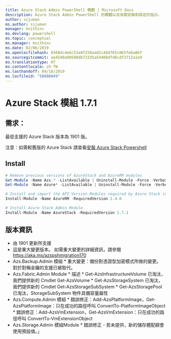 ```yaml
---
title: Azure Stack Admin PowerShell 概觀 | Microsoft Docs
description: Azure Stack Admin PowerShell 的概觀以及有關安裝和設定的指示。
author: sijuman
ms.author: sijuman
manager: knithinc
ms.devlang: powershell
ms.topic: conceptual
ms.manager: knithinc
ms.date: 02/06/2019
ms.openlocfilehash: 6568dc4e6c51e8f250aad2c4dd765c065fe6a8bf
ms.sourcegitcommit: ae4540a90508db73335a54408dfd6cdf3712a1e9
ms.translationtype: HT
ms.contentlocale: zh-TW
ms.lasthandoff: 04/18/2019
ms.locfileid: "58808049"
---
```

# <a name="azure-stack-module-171"></a>Azure Stack 模組 1.7.1

## <a name="requirements"></a>需求：

最低支援的 Azure Stack 版本為 1901 版。

注意：如需較舊版的 Azure Stack 請查看[安裝 Azure Stack Powershell](https://docs.microsoft.com/en-us/azure/azure-stack/azure-stack-powershell-install#install-azure-stack-powershell)

## <a name="install"></a>Install

```powershell
# Remove previous versions of AzureStack and AzureRM modules
Get-Module -Name Azs.* -ListAvailable | Uninstall-Module -Force -Verbose
Get-Module -Name Azure* -ListAvailable | Uninstall-Module -Force -Verbose

# Install and import the API Version Modules required by Azure Stack into the current PowerShell session.
Install-Module -Name AzureRM -RequiredVersion 2.4.0

# Install Azure Stack Admin Module
Install-Module -Name AzureStack -RequiredVersion 1.7.1
```

## <a name="release-notes"></a>版本資訊

* 由 1901 更新所支援
* 這是重大變更版本。 如需重大變更的詳細資訊，請參閱 <https://aka.ms/azspshmigration170>
* Azs.Backup.Admin 模組 * 重大變更：備份對憑證型加密模式所做的變更。 對於對稱金鑰的支援已被取代。
* Azs.Fabric.Admin Module       * 描述           * Get-AzsInfrastructureVolume 已淘汰，我們提供新的 Cmdlet Get-AzsVolume           * Get-AzsStorageSystem 已淘汰，我們提供新的 Cmdlet Get-AzsStorageSubSystem           * Get-AzsStoragePool 已淘汰，StorageSubSystem 物件具備容量屬性
* Azs.Compute.Admin 模組           * 錯誤修正：Add-AzsPlatformImage，Get-AzsPlatformImage：只在成功的路徑呼叫 ConvertTo-PlatformImageObject           * 錯誤修正：Add-AzsVmExtension，Get-AzsVmExtension：只在成功的路徑呼叫 ConvertTo-VmExtensionObject
* Azs.Storage.Admin 模組Module           * 錯誤修正 - 若未提供，新的儲存體配額會使用預設值。」
